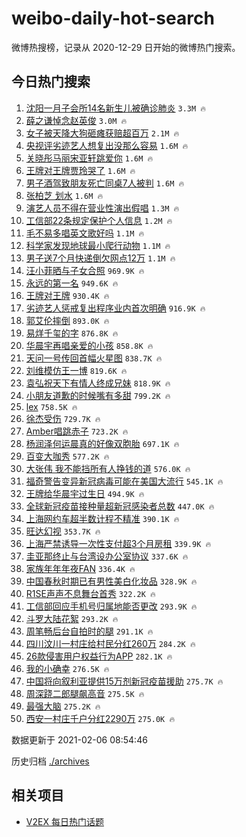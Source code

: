 # weibo-daily-hot-search

微博热搜榜，记录从 2020-12-29 日开始的微博热门搜索。

## 今日热门搜索

<!-- BEGIN -->

1. [沈阳一月子会所14名新生儿被确诊肺炎](https://s.weibo.com/weibo?q=%E6%B2%88%E9%98%B3%E4%B8%80%E6%9C%88%E5%AD%90%E4%BC%9A%E6%89%8014%E5%90%8D%E6%96%B0%E7%94%9F%E5%84%BF%E8%A2%AB%E7%A1%AE%E8%AF%8A%E8%82%BA%E7%82%8E&Refer=top) `3.3M 🔥`
1. [薛之谦悼念赵英俊](https://s.weibo.com/weibo?q=%23%E8%96%9B%E4%B9%8B%E8%B0%A6%E6%82%BC%E5%BF%B5%E8%B5%B5%E8%8B%B1%E4%BF%8A%23&Refer=top) `3.0M 🔥`
1. [女子被天降大狗砸瘫获赔超百万](https://s.weibo.com/weibo?q=%23%E5%A5%B3%E5%AD%90%E8%A2%AB%E5%A4%A9%E9%99%8D%E5%A4%A7%E7%8B%97%E7%A0%B8%E7%98%AB%E8%8E%B7%E8%B5%94%E8%B6%85%E7%99%BE%E4%B8%87%23&Refer=top) `2.1M 🔥`
1. [央视评劣迹艺人想复出没那么容易](https://s.weibo.com/weibo?q=%23%E5%A4%AE%E8%A7%86%E8%AF%84%E5%8A%A3%E8%BF%B9%E8%89%BA%E4%BA%BA%E6%83%B3%E5%A4%8D%E5%87%BA%E6%B2%A1%E9%82%A3%E4%B9%88%E5%AE%B9%E6%98%93%23&Refer=top) `1.6M 🔥`
1. [关晓彤马丽宋亚轩跳爱你](https://s.weibo.com/weibo?q=%23%E5%85%B3%E6%99%93%E5%BD%A4%E9%A9%AC%E4%B8%BD%E5%AE%8B%E4%BA%9A%E8%BD%A9%E8%B7%B3%E7%88%B1%E4%BD%A0%23&Refer=top) `1.6M 🔥`
1. [王牌对王牌贾玲哭了](https://s.weibo.com/weibo?q=%23%E7%8E%8B%E7%89%8C%E5%AF%B9%E7%8E%8B%E7%89%8C%E8%B4%BE%E7%8E%B2%E5%93%AD%E4%BA%86%23&Refer=top) `1.6M 🔥`
1. [男子酒驾致朋友死亡同桌7人被判](https://s.weibo.com/weibo?q=%23%E7%94%B7%E5%AD%90%E9%85%92%E9%A9%BE%E8%87%B4%E6%9C%8B%E5%8F%8B%E6%AD%BB%E4%BA%A1%E5%90%8C%E6%A1%8C7%E4%BA%BA%E8%A2%AB%E5%88%A4%23&Refer=top) `1.6M 🔥`
1. [张柏芝 划水](https://s.weibo.com/weibo?q=%E5%BC%A0%E6%9F%8F%E8%8A%9D%20%E5%88%92%E6%B0%B4&Refer=top) `1.6M 🔥`
1. [演艺人员不得在营业性演出假唱](https://s.weibo.com/weibo?q=%23%E6%BC%94%E8%89%BA%E4%BA%BA%E5%91%98%E4%B8%8D%E5%BE%97%E5%9C%A8%E8%90%A5%E4%B8%9A%E6%80%A7%E6%BC%94%E5%87%BA%E5%81%87%E5%94%B1%23&Refer=top) `1.3M 🔥`
1. [工信部22条规定保护个人信息](https://s.weibo.com/weibo?q=%23%E5%B7%A5%E4%BF%A1%E9%83%A822%E6%9D%A1%E8%A7%84%E5%AE%9A%E4%BF%9D%E6%8A%A4%E4%B8%AA%E4%BA%BA%E4%BF%A1%E6%81%AF%23&Refer=top) `1.2M 🔥`
1. [毛不易多唱英文歌好吗](https://s.weibo.com/weibo?q=%23%E6%AF%9B%E4%B8%8D%E6%98%93%E5%A4%9A%E5%94%B1%E8%8B%B1%E6%96%87%E6%AD%8C%E5%A5%BD%E5%90%97%23&Refer=top) `1.1M 🔥`
1. [科学家发现地球最小爬行动物](https://s.weibo.com/weibo?q=%E7%A7%91%E5%AD%A6%E5%AE%B6%E5%8F%91%E7%8E%B0%E5%9C%B0%E7%90%83%E6%9C%80%E5%B0%8F%E7%88%AC%E8%A1%8C%E5%8A%A8%E7%89%A9&Refer=top) `1.1M 🔥`
1. [男子送7个月快递倒欠网点12万](https://s.weibo.com/weibo?q=%23%E7%94%B7%E5%AD%90%E9%80%817%E4%B8%AA%E6%9C%88%E5%BF%AB%E9%80%92%E5%80%92%E6%AC%A0%E7%BD%91%E7%82%B912%E4%B8%87%23&Refer=top) `1.1M 🔥`
1. [汪小菲晒与子女合照](https://s.weibo.com/weibo?q=%E6%B1%AA%E5%B0%8F%E8%8F%B2%E6%99%92%E4%B8%8E%E5%AD%90%E5%A5%B3%E5%90%88%E7%85%A7&Refer=top) `969.9K 🔥`
1. [永远的第一名](https://s.weibo.com/weibo?q=%E6%B0%B8%E8%BF%9C%E7%9A%84%E7%AC%AC%E4%B8%80%E5%90%8D&Refer=top) `949.6K 🔥`
1. [王牌对王牌](https://s.weibo.com/weibo?q=%E7%8E%8B%E7%89%8C%E5%AF%B9%E7%8E%8B%E7%89%8C&Refer=top) `930.4K 🔥`
1. [劣迹艺人惩戒复出程序业内首次明确](https://s.weibo.com/weibo?q=%23%E5%8A%A3%E8%BF%B9%E8%89%BA%E4%BA%BA%E6%83%A9%E6%88%92%E5%A4%8D%E5%87%BA%E7%A8%8B%E5%BA%8F%E4%B8%9A%E5%86%85%E9%A6%96%E6%AC%A1%E6%98%8E%E7%A1%AE%23&Refer=top) `916.9K 🔥`
1. [郭艾伦摔倒](https://s.weibo.com/weibo?q=%23%E9%83%AD%E8%89%BE%E4%BC%A6%E6%91%94%E5%80%92%23&Refer=top) `893.0K 🔥`
1. [易烊千玺的字](https://s.weibo.com/weibo?q=%E6%98%93%E7%83%8A%E5%8D%83%E7%8E%BA%E7%9A%84%E5%AD%97&Refer=top) `876.8K 🔥`
1. [华晨宇再唱亲爱的小孩](https://s.weibo.com/weibo?q=%E5%8D%8E%E6%99%A8%E5%AE%87%E5%86%8D%E5%94%B1%E4%BA%B2%E7%88%B1%E7%9A%84%E5%B0%8F%E5%AD%A9&Refer=top) `858.8K 🔥`
1. [天问一号传回首幅火星图](https://s.weibo.com/weibo?q=%23%E5%A4%A9%E9%97%AE%E4%B8%80%E5%8F%B7%E4%BC%A0%E5%9B%9E%E9%A6%96%E5%B9%85%E7%81%AB%E6%98%9F%E5%9B%BE%23&Refer=top) `838.7K 🔥`
1. [刘维模仿王一博](https://s.weibo.com/weibo?q=%E5%88%98%E7%BB%B4%E6%A8%A1%E4%BB%BF%E7%8E%8B%E4%B8%80%E5%8D%9A&Refer=top) `819.6K 🔥`
1. [袁弘祝天下有情人终成兄妹](https://s.weibo.com/weibo?q=%23%E8%A2%81%E5%BC%98%E7%A5%9D%E5%A4%A9%E4%B8%8B%E6%9C%89%E6%83%85%E4%BA%BA%E7%BB%88%E6%88%90%E5%85%84%E5%A6%B9%23&Refer=top) `818.9K 🔥`
1. [小朋友道歉的时候嘴有多甜](https://s.weibo.com/weibo?q=%23%E5%B0%8F%E6%9C%8B%E5%8F%8B%E9%81%93%E6%AD%89%E7%9A%84%E6%97%B6%E5%80%99%E5%98%B4%E6%9C%89%E5%A4%9A%E7%94%9C%23&Refer=top) `799.2K 🔥`
1. [lex](https://s.weibo.com/weibo?q=%23lex%23&Refer=top) `758.5K 🔥`
1. [徐杰受伤](https://s.weibo.com/weibo?q=%E5%BE%90%E6%9D%B0%E5%8F%97%E4%BC%A4&Refer=top) `729.7K 🔥`
1. [Amber唱跳赤子](https://s.weibo.com/weibo?q=Amber%E5%94%B1%E8%B7%B3%E8%B5%A4%E5%AD%90&Refer=top) `723.2K 🔥`
1. [杨润泽何运晨真的好像双胞胎](https://s.weibo.com/weibo?q=%23%E6%9D%A8%E6%B6%A6%E6%B3%BD%E4%BD%95%E8%BF%90%E6%99%A8%E7%9C%9F%E7%9A%84%E5%A5%BD%E5%83%8F%E5%8F%8C%E8%83%9E%E8%83%8E%23&Refer=top) `697.1K 🔥`
1. [百变大咖秀](https://s.weibo.com/weibo?q=%E7%99%BE%E5%8F%98%E5%A4%A7%E5%92%96%E7%A7%80&Refer=top) `577.2K 🔥`
1. [大张伟 我不能挡所有人挣钱的道](https://s.weibo.com/weibo?q=%E5%A4%A7%E5%BC%A0%E4%BC%9F%20%E6%88%91%E4%B8%8D%E8%83%BD%E6%8C%A1%E6%89%80%E6%9C%89%E4%BA%BA%E6%8C%A3%E9%92%B1%E7%9A%84%E9%81%93&Refer=top) `576.0K 🔥`
1. [福奇警告变异新冠病毒可能在美国大流行](https://s.weibo.com/weibo?q=%E7%A6%8F%E5%A5%87%E8%AD%A6%E5%91%8A%E5%8F%98%E5%BC%82%E6%96%B0%E5%86%A0%E7%97%85%E6%AF%92%E5%8F%AF%E8%83%BD%E5%9C%A8%E7%BE%8E%E5%9B%BD%E5%A4%A7%E6%B5%81%E8%A1%8C&Refer=top) `545.1K 🔥`
1. [王牌给华晨宇过生日](https://s.weibo.com/weibo?q=%23%E7%8E%8B%E7%89%8C%E7%BB%99%E5%8D%8E%E6%99%A8%E5%AE%87%E8%BF%87%E7%94%9F%E6%97%A5%23&Refer=top) `494.9K 🔥`
1. [全球新冠疫苗接种量超新冠感染者总数](https://s.weibo.com/weibo?q=%E5%85%A8%E7%90%83%E6%96%B0%E5%86%A0%E7%96%AB%E8%8B%97%E6%8E%A5%E7%A7%8D%E9%87%8F%E8%B6%85%E6%96%B0%E5%86%A0%E6%84%9F%E6%9F%93%E8%80%85%E6%80%BB%E6%95%B0&Refer=top) `447.0K 🔥`
1. [上海网约车超半数计程不精准](https://s.weibo.com/weibo?q=%23%E4%B8%8A%E6%B5%B7%E7%BD%91%E7%BA%A6%E8%BD%A6%E8%B6%85%E5%8D%8A%E6%95%B0%E8%AE%A1%E7%A8%8B%E4%B8%8D%E7%B2%BE%E5%87%86%23&Refer=top) `390.1K 🔥`
1. [旺达幻视](https://s.weibo.com/weibo?q=%E6%97%BA%E8%BE%BE%E5%B9%BB%E8%A7%86&Refer=top) `353.7K 🔥`
1. [上海严禁诱导一次性支付超3个月房租](https://s.weibo.com/weibo?q=%23%E4%B8%8A%E6%B5%B7%E4%B8%A5%E7%A6%81%E8%AF%B1%E5%AF%BC%E4%B8%80%E6%AC%A1%E6%80%A7%E6%94%AF%E4%BB%98%E8%B6%853%E4%B8%AA%E6%9C%88%E6%88%BF%E7%A7%9F%23&Refer=top) `339.9K 🔥`
1. [圭亚那终止与台湾设办公室协议](https://s.weibo.com/weibo?q=%23%E5%9C%AD%E4%BA%9A%E9%82%A3%E7%BB%88%E6%AD%A2%E4%B8%8E%E5%8F%B0%E6%B9%BE%E8%AE%BE%E5%8A%9E%E5%85%AC%E5%AE%A4%E5%8D%8F%E8%AE%AE%23&Refer=top) `337.6K 🔥`
1. [家族年年年夜FAN](https://s.weibo.com/weibo?q=%23%E5%AE%B6%E6%97%8F%E5%B9%B4%E5%B9%B4%E5%B9%B4%E5%A4%9CFAN%23&Refer=top) `336.4K 🔥`
1. [中国春秋时期已有男性美白化妆品](https://s.weibo.com/weibo?q=%23%E4%B8%AD%E5%9B%BD%E6%98%A5%E7%A7%8B%E6%97%B6%E6%9C%9F%E5%B7%B2%E6%9C%89%E7%94%B7%E6%80%A7%E7%BE%8E%E7%99%BD%E5%8C%96%E5%A6%86%E5%93%81%23&Refer=top) `328.9K 🔥`
1. [R1SE声声不息舞台首秀](https://s.weibo.com/weibo?q=%23R1SE%E5%A3%B0%E5%A3%B0%E4%B8%8D%E6%81%AF%E8%88%9E%E5%8F%B0%E9%A6%96%E7%A7%80%23&Refer=top) `322.2K 🔥`
1. [工信部回应手机号归属地能否更改](https://s.weibo.com/weibo?q=%23%E5%B7%A5%E4%BF%A1%E9%83%A8%E5%9B%9E%E5%BA%94%E6%89%8B%E6%9C%BA%E5%8F%B7%E5%BD%92%E5%B1%9E%E5%9C%B0%E8%83%BD%E5%90%A6%E6%9B%B4%E6%94%B9%23&Refer=top) `293.9K 🔥`
1. [斗罗大陆花絮](https://s.weibo.com/weibo?q=%E6%96%97%E7%BD%97%E5%A4%A7%E9%99%86%E8%8A%B1%E7%B5%AE&Refer=top) `293.2K 🔥`
1. [周笔畅后台自拍时的腿](https://s.weibo.com/weibo?q=%23%E5%91%A8%E7%AC%94%E7%95%85%E5%90%8E%E5%8F%B0%E8%87%AA%E6%8B%8D%E6%97%B6%E7%9A%84%E8%85%BF%23&Refer=top) `291.1K 🔥`
1. [四川汶川一村庄给村民分红260万](https://s.weibo.com/weibo?q=%E5%9B%9B%E5%B7%9D%E6%B1%B6%E5%B7%9D%E4%B8%80%E6%9D%91%E5%BA%84%E7%BB%99%E6%9D%91%E6%B0%91%E5%88%86%E7%BA%A2260%E4%B8%87&Refer=top) `284.2K 🔥`
1. [26款侵害用户权益行为APP](https://s.weibo.com/weibo?q=%2326%E6%AC%BE%E4%BE%B5%E5%AE%B3%E7%94%A8%E6%88%B7%E6%9D%83%E7%9B%8A%E8%A1%8C%E4%B8%BAAPP%23&Refer=top) `282.1K 🔥`
1. [我的小确幸](https://s.weibo.com/weibo?q=%E6%88%91%E7%9A%84%E5%B0%8F%E7%A1%AE%E5%B9%B8&Refer=top) `276.5K 🔥`
1. [中国将向叙利亚提供15万剂新冠疫苗援助](https://s.weibo.com/weibo?q=%23%E4%B8%AD%E5%9B%BD%E5%B0%86%E5%90%91%E5%8F%99%E5%88%A9%E4%BA%9A%E6%8F%90%E4%BE%9B15%E4%B8%87%E5%89%82%E6%96%B0%E5%86%A0%E7%96%AB%E8%8B%97%E6%8F%B4%E5%8A%A9%23&Refer=top) `275.7K 🔥`
1. [周深跷二郎腿飙高音](https://s.weibo.com/weibo?q=%E5%91%A8%E6%B7%B1%E8%B7%B7%E4%BA%8C%E9%83%8E%E8%85%BF%E9%A3%99%E9%AB%98%E9%9F%B3&Refer=top) `275.5K 🔥`
1. [最强大脑](https://s.weibo.com/weibo?q=%E6%9C%80%E5%BC%BA%E5%A4%A7%E8%84%91&Refer=top) `275.2K 🔥`
1. [西安一村庄千户分红2290万](https://s.weibo.com/weibo?q=%E8%A5%BF%E5%AE%89%E4%B8%80%E6%9D%91%E5%BA%84%E5%8D%83%E6%88%B7%E5%88%86%E7%BA%A22290%E4%B8%87&Refer=top) `275.0K 🔥`

数据更新于 2021-02-06 08:54:46

<!-- END -->

历史归档 [./archives](./archives)

## 相关项目

- [V2EX 每日热门话题](https://github.com/realLeonardo/v2ex-daily-hot-topic)

